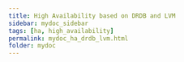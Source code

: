 ```yaml
---
title: High Availability based on DRDB and LVM
sidebar: mydoc_sidebar
tags: [ha, high_availability]
permalink: mydoc_ha_drdb_lvm.html
folder: mydoc
---
```


